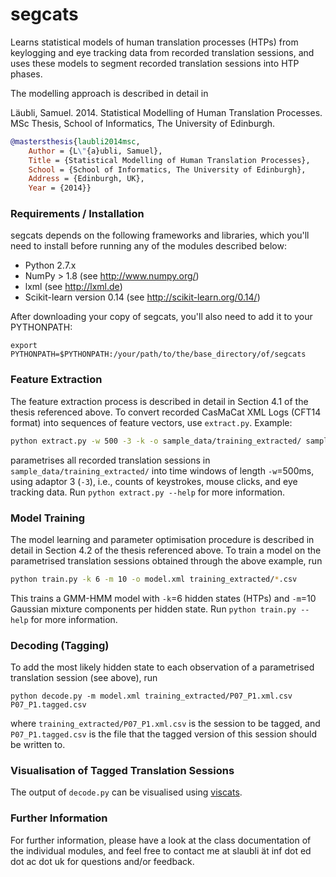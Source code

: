segcats
=======

Learns statistical models of human translation processes (HTPs) from keylogging and eye tracking data from recorded translation sessions, and uses these models to segment recorded translation sessions into HTP phases.

The modelling approach is described in detail in

Läubli, Samuel. 2014. Statistical Modelling of Human Translation Processes.
MSc Thesis, School of Informatics, The University of Edinburgh.

```bibtex
@mastersthesis{laubli2014msc,
	Author = {L\"{a}ubli, Samuel},
	Title = {Statistical Modelling of Human Translation Processes},
	School = {School of Informatics, The University of Edinburgh},
	Address = {Edinburgh, UK},
	Year = {2014}}
```

### Requirements / Installation

segcats depends on the following frameworks and libraries, which you'll need to install before running any of the modules described below:

* Python 2.7.x
* NumPy > 1.8 (see http://www.numpy.org/)
* lxml (see http://lxml.de)
* Scikit-learn version 0.14 (see http://scikit-learn.org/0.14/)

After downloading your copy of segcats, you'll also need to add it to your PYTHONPATH:

```
export PYTHONPATH=$PYTHONPATH:/your/path/to/the/base_directory/of/segcats
```


### Feature Extraction

The feature extraction process is described in detail in Section 4.1 of the thesis referenced above. To convert recorded CasMaCat XML Logs (CFT14 format) into sequences of feature vectors, use `extract.py`. Example:

```bash
python extract.py -w 500 -3 -k -o sample_data/training_extracted/ sample_data/training/*.xml
```

parametrises all recorded translation sessions in ```sample_data/training_extracted/``` into time windows of length ```-w```=500ms, using adaptor 3 (```-3```), i.e., counts of keystrokes, mouse clicks, and eye tracking data. Run ```python extract.py --help``` for more information.


### Model Training

The model learning and parameter optimisation procedure is described in detail in Section 4.2 of the thesis referenced above. To train a model on the parametrised translation sessions obtained through the above example, run

```bash
python train.py -k 6 -m 10 -o model.xml training_extracted/*.csv
```

This trains a GMM-HMM model with ```-k```=6 hidden states (HTPs) and ```-m```=10 Gaussian mixture components per hidden state. Run ```python train.py --help``` for more information.


### Decoding (Tagging)

To add the most likely hidden state to each observation of a parametrised translation session (see above), run

```
python decode.py -m model.xml training_extracted/P07_P1.xml.csv P07_P1.tagged.csv
```

where ```training_extracted/P07_P1.xml.csv``` is the session to be tagged, and ```P07_P1.tagged.csv``` is the file that the tagged version of this session should be written to.

### Visualisation of Tagged Translation Sessions

The output of ```decode.py``` can be visualised using [viscats](https://github.com/laeubli/viscats).

### Further Information

For further information, please have a look at the class documentation of the individual modules, and feel free to contact me at slaubli ät inf dot ed dot ac dot uk for questions and/or feedback.

